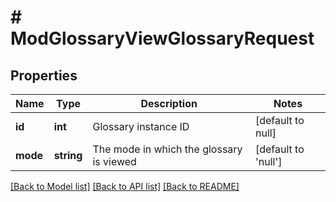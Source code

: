 # # ModGlossaryViewGlossaryRequest

## Properties

Name | Type | Description | Notes
------------ | ------------- | ------------- | -------------
**id** | **int** | Glossary instance ID | [default to null]
**mode** | **string** | The mode in which the glossary is viewed | [default to 'null']

[[Back to Model list]](../../README.md#models) [[Back to API list]](../../README.md#endpoints) [[Back to README]](../../README.md)
